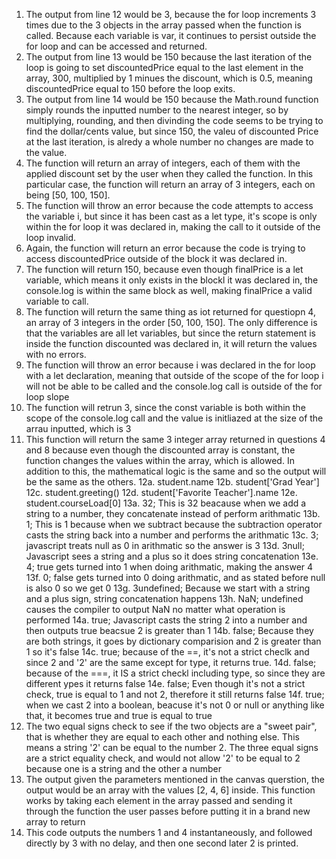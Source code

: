 1. The output from line 12 would be 3, because the for loop increments 3 times due to the 3 objects in the array passed when the function is called. Because each variable is var, it continues to persist outside the for loop and can be accessed and returned.
2. The output from line 13 would be 150 because the last iteration of the loop is going to set discountedPrice equal to the last element in the array, 300, multiplied by 1 minues the discount, which is 0.5, meaning discountedPrice equal to 150 before the loop exits. 
3. The output from line 14 would be 150 because the Math.round function simply rounds the inputted number to the nearest integer, so by multiplying, rounding, and then divinding the code seems to be trying to find the dollar/cents value, but since 150, the valeu of discounted Price at the last iteration, is alredy a whole number no changes are made to the value.
4. The function will return an array of integers, each of them with the applied discount set by the user when they called the function. In this particular case, the function will return an array of 3 integers, each on being [50, 100, 150].
5. The function will throw an error because the code attempts to access the variable i, but since it has been cast as a let type, it's scope is only within the for loop it was declared in, making the call to it outside of the loop invalid.
6. Again, the function will return an error because the code is trying to access discountedPrice outside of the block it was declared in.
7. The function will return 150, because even though finalPrice is a let variable, which means it only exists in the blockl it was declared in, the console.log is within the same block as well, making finalPrice a valid variable to call.
8. The function will return the same thing as iot returned for questiopn 4, an array of 3 integers in the order [50, 100, 150]. The only difference is that the variables are all let variables, but since the return statement is inside the function discounted was declared in, it will return the values with no errors.
9. The function will throw an error because i was declared in the for loop with a let declaration, meaning that outside of the scope of the for loop i will not be able to be called and the console.log call is outside of the for loop slope
10. The function will retrun 3, since the const variable is both within the scope of the console.log call and the value is initliazed at the size of the arrau inputted, which is 3
11. This function will return the same 3 integer array returned in questions 4 and 8 because even though the discounted array is constant, the function changes the values within the array, which is allowed. In addition to this, the mathematical logic is the same and so the output will be the same as the others.
12a. student.name
12b. student['Grad Year']
12c. student.greeting()
12d. student['Favorite Teacher'].name
12e. student.courseLoad[0]
13a. 32; This is 32 beacause when we add a string to a number, they concatenate instead of perform arithmatic
13b. 1; This is 1 because when we subtract because the subtraction operator casts the string back into a number and performs the arithmatic
13c. 3; javascript treats null as 0 in arithmatic so the answer is 3
13d. 3null; Javascript sees a string and a plus so it does string concatenation
13e. 4; true gets turned into 1 when doing arithmatic, making the answer 4
13f. 0; false gets turned into 0 doing arithmatic, and as stated before null is also 0 so we get 0 
13g. 3undefined; Because we start with a string and a plus sign, string concatenation happens
13h. NaN; undefined causes the compiler to output NaN no matter what operation is performed
14a. true; Javascript casts the string 2 into a number and then outputs true beacsue 2 is greater than 1
14b. false; Because they are both strings, it goes by dictionary comparision and 2 is greater than 1 so it's false
14c. true; because of the ==, it's not a strict checlk and since 2 and '2' are the same except for type, it returns true.
14d. false; because of the ===, it IS a strict checkl including type, so since they are different ypes it returns false
14e. false; Even though it's not a strict check, true is equal to 1 and not 2, therefore it still returns false
14f. true; when we cast 2 into a boolean, beacuse it's not 0 or null or anything like that, it becomes true and true is equal to true
15. The two equal signs check to see if the two objects are a "sweet pair", that is whether they are equal to each other and nothing else. This means a string '2' can be equal to the number 2. The three equal signs are a strict equality check, and would not allow '2' to be equal to 2 because one is a string and the other a number
17. The output given the parameters mentioned in the canvas querstion, the output would be an array with the values [2, 4, 6] inside. This function works by taking each element in the array passed and sending it through the function the user passes before putting it in a brand new array to return
19. This code outputs the numbers 1 and 4 instantaneously, and followed directly by 3 with no delay, and then one second later 2 is printed. 
